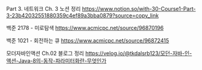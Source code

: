 Part 3. 네트워크 Ch. 3 노션 정리
https://www.notion.so/with-30-Course1-Part-3-23b42032551880359c4ef89a3bba0879?source=copy_link

백준 2178 - 미로탐색
https://www.acmicpc.net/source/96870196

백준 1021 - 회전하는 큐
https://www.acmicpc.net/source/96872415

모더자바인액션 Ch.02 블로그 정리
https://velog.io/@tkdalsrb123/모던-자바-인-액션-Java-8의-동작-파라미터화란-무엇인가
